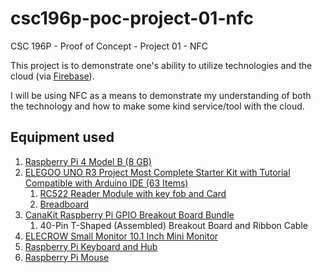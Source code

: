 # csc196p-poc-project-01-nfc

CSC 196P - Proof of Concept - Project 01 - NFC

This project is to demonstrate one's ability to utilize technologies and the
cloud (via [Firebase](https://firebase.google.com/)).

I will be using NFC as a means to demonstrate my understanding of both the
technology and how to make some kind service/tool with the cloud.

## Equipment used

1. [Raspberry Pi 4 Model B (8 GB)](https://www.raspberrypi.com/products/raspberry-pi-4-model-b/specifications/)
2. [ELEGOO UNO R3 Project Most Complete Starter Kit with Tutorial Compatible with Arduino IDE (63 Items)](https://www.amazon.com/gp/product/B01CZTLHGE/ref=ppx_yo_dt_b_search_asin_title?ie=UTF8&psc=1)
   1. [RC522 Reader Module with key fob and Card](https://www.amazon.com/SunFounder-Mifare-Reader-Arduino-Raspberry/dp/B07KGBJ9VG)
   2. [Breadboard](https://www.amazon.com/BB830-Solderless-Plug-BreadBoard-tie-Points/dp/B0040Z4QN8/ref=sr_1_1?crid=RA8UZ60586KY&dib=eyJ2IjoiMSJ9.iQcZZ-eAyQqEzQo4dHwB32MKalyzq4GZaioeVOzl7FJR0t6rDtX-aVJZudcf06LDI59FSTAdFAhLYDKOrMYKQ9myWkpLrDWU2HmKNkX0bJ8.P97ZdzIGA00xynAeSRNYlgWSAy39nUhXqaU-VnmzAYM&dib_tag=se&keywords=BB830+Breadboard&qid=1711091655&refinements=p_72%3A1248921011&rnid=1248919011&s=industrial&sprefix=bb830+breadboard%2Caps%2C255&sr=1-1)
3. [CanaKit Raspberry Pi GPIO Breakout Board Bundle](https://www.canakit.com/raspberry-pi-gpio-breakout-bundle.html)
   1. 40-Pin T-Shaped (Assembled) Breakout Board and Ribbon Cable
4. [ELECROW Small Monitor 10.1 Inch Mini Monitor](https://www.amazon.com/gp/product/B076GZVCP2/ref=ppx_yo_dt_b_search_asin_title?ie=UTF8&psc=1)
5. [Raspberry Pi Keyboard and Hub](https://www.raspberrypi.com/products/raspberry-pi-keyboard-and-hub/)
6. [Raspberry Pi Mouse](https://www.raspberrypi.com/products/raspberry-pi-mouse/)
